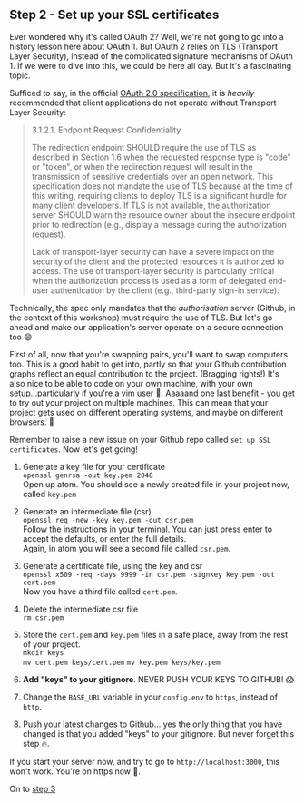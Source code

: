 ## Step 2 - Set up your SSL certificates

Ever wondered why it's called OAuth 2? Well, we're not going to go into a history lesson here about OAuth 1. But OAuth 2 relies on TLS (Transport Layer Security), instead of the complicated signature mechanisms of OAuth 1. If we were to dive into this, we could be here all day. But it's a fascinating topic.

Sufficed to say, in the official [OAuth 2.0 specification](https://tools.ietf.org/html/rfc6749), it is _heavily_ recommended that client applications do not operate without Transport Layer Security:
> 3.1.2.1.  Endpoint Request Confidentiality
>
>  The redirection endpoint SHOULD require the use of TLS as described
   in Section 1.6 when the requested response type is "code" or "token",
   or when the redirection request will result in the transmission of
   sensitive credentials over an open network.  This specification does
   not mandate the use of TLS because at the time of this writing,
   requiring clients to deploy TLS is a significant hurdle for many
   client developers.  If TLS is not available, the authorization server
   SHOULD warn the resource owner about the insecure endpoint prior to
   redirection (e.g., display a message during the authorization
   request).
>
>  Lack of transport-layer security can have a severe impact on the
   security of the client and the protected resources it is authorized
   to access.  The use of transport-layer security is particularly
   critical when the authorization process is used as a form of
   delegated end-user authentication by the client (e.g., third-party
   sign-in service).


Technically, the spec only mandates that the _authorisation_ server (Github, in the context of this workshop) must require the use of TLS. But let's go ahead and make our application's server operate on a secure connection too :smile:

First of all, now that you're swapping pairs, you'll want to swap computers too. This is a good habit to get into, partly so that your Github contribution graphs reflect an equal contribution to the project. (Bragging rights!) It's also nice to be able to code on your own machine, with your own setup...particularly if you're a vim user :speak_no_evil:. Aaaaand one last benefit - you get to try out your project on multiple machines. This can mean that your project gets used on different operating systems, and maybe on different browsers. :tada:

Remember to raise a new issue on your Github repo called `set up SSL certificates`. Now let's get going!

1. Generate a key file for your certificate  
`openssl genrsa -out key.pem 2048`  
Open up atom. You should see a newly created file in your project now, called `key.pem`

2. Generate an intermediate file (csr)  
`openssl req -new -key key.pem -out csr.pem`  
Follow the instructions in your terminal. You can just press enter to accept the defaults, or enter the full details.  
Again, in atom you will see a second file called `csr.pem`.

3. Generate a certificate file, using the key and csr  
`openssl x509 -req -days 9999 -in csr.pem -signkey key.pem -out cert.pem`  
Now you have a third file called `cert.pem`.

4. Delete the intermediate csr file  
`rm csr.pem`

5. Store the `cert.pem` and `key.pem` files in a safe place, away from the rest of your project.  
`mkdir keys`  
`mv cert.pem keys/cert.pem`
`mv key.pem keys/key.pem`

6. **Add "keys" to your gitignore**. NEVER PUSH YOUR KEYS TO GITHUB! :scream:

7. Change the `BASE_URL` variable in your `config.env` to `https`, instead of `http`.

8. Push your latest changes to Github....yes the only thing that you have changed is that you added "keys" to your gitignore. But never forget this step :fire:.

If you start your server now, and try to go to `http://localhost:3000`, this won't work. You're on https now :tada:.

On to [step 3](./step3.md)
